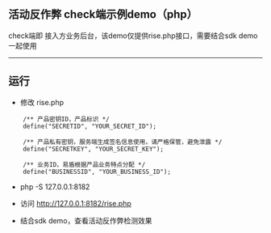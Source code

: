 ## 活动反作弊 check端示例demo（php）

check端即 接入方业务后台，该demo仅提供rise.php接口，需要结合sdk demo一起使用

---

## 运行

- 修改 rise.php
```
	/** 产品密钥ID，产品标识 */
	define("SECRETID", "YOUR_SECRET_ID");
	
	/** 产品私有密钥，服务端生成签名信息使用，请严格保管，避免泄露 */
	define("SECRETKEY", "YOUR_SECRET_KEY");
	
	/** 业务ID，易盾根据产品业务特点分配 */
	define("BUSINESSID", "YOUR_BUSINESS_ID");
```

- php -S 127.0.0.1:8182

- 访问 http://127.0.0.1:8182/rise.php

- 结合sdk demo，查看活动反作弊检测效果
